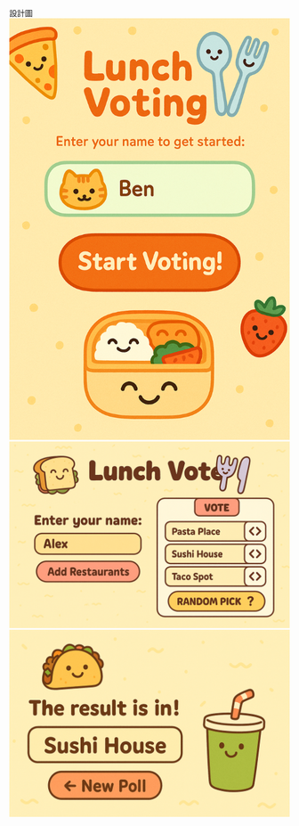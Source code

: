 設計圖
![首頁](/src/assets/images/ChatGPT_lunchVoting_homePage.png)
![投票](/src/assets/images/ChatGPT_lunchVoting_votingPage.png)
![結果](/src/assets/images/ChatGPT_lunchVoting_resultPage.png)